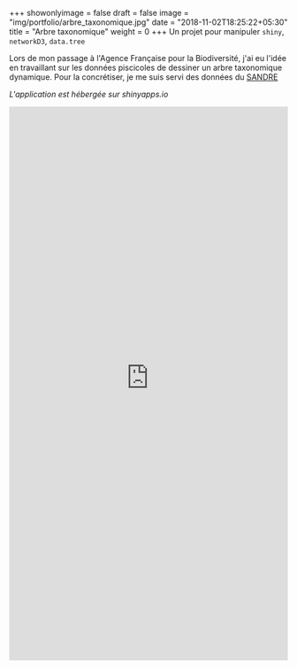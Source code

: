 
+++
showonlyimage = false
draft = false
image = "img/portfolio/arbre_taxonomique.jpg"
date = "2018-11-02T18:25:22+05:30"
title = "Arbre taxonomique"
weight = 0
+++
Un projet pour manipuler `shiny`, `networkD3`, `data.tree`
<!--more-->


Lors de mon passage à l'Agence Française pour la Biodiversité, j'ai eu l'idée en travaillant sur les données piscicoles de dessiner un arbre taxonomique dynamique. Pour la concrétiser, je me suis servi des données du <a href="http://services.sandre.eaufrance.fr/References/treetax/treeApt.php">SANDRE</a>

<i>L'application est hébergée sur shinyapps.io</i>

<iframe src='https://antoinequentin.shinyapps.io/ArbreTaxon/' width="100%" height="1000" frameborder="0" scrolling="no" ></iframe>



